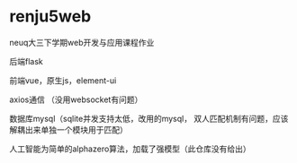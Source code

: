# renju5web
neuq大三下学期web开发与应用课程作业



后端flask

前端vue，原生js，element-ui

axios通信  （没用websocket有问题）

数据库mysql（sqlite并发支持太低，改用的mysql， 双人匹配机制有问题，应该解耦出来单独一个模块用于匹配）

人工智能为简单的alphazero算法，加载了强模型（此仓库没有给出）

